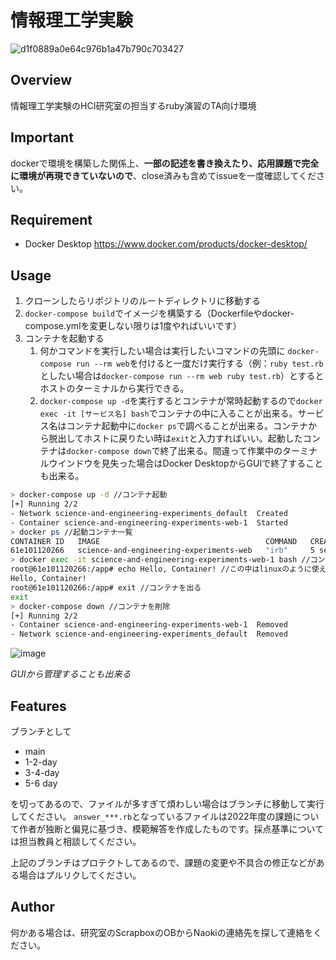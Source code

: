 # 情報理工学実験

![d1f0889a0e64c976b1a47b790c703427](https://user-images.githubusercontent.com/36870844/209463404-a52774cb-e0dd-436e-bf5c-7be4c46eaad0.svg)

## Overview
情報理工学実験のHCI研究室の担当するruby演習のTA向け環境

## Important
dockerで環境を構築した関係上、**一部の記述を書き換えたり、応用課題で完全に環境が再現できていないので**、close済みも含めてissueを一度確認してください。

## Requirement
- Docker Desktop https://www.docker.com/products/docker-desktop/

## Usage
1. クローンしたらリポジトリのルートディレクトリに移動する
2. `docker-compose build`でイメージを構築する（Dockerfileやdocker-compose.ymlを変更しない限りは1度やればいいです）
3. コンテナを起動する 
   1. 何かコマンドを実行したい場合は実行したいコマンドの先頭に `docker-compose run --rm web`を付けると一度だけ実行する（例：`ruby test.rb`としたい場合は`docker-compose run --rm web ruby test.rb`）とするとホストのターミナルから実行できる。
   2. `docker-compose up -d`を実行するとコンテナが常時起動するので`docker exec -it [サービス名] bash`でコンテナの中に入ることが出来る。サービス名はコンテナ起動中に`docker ps`で調べることが出来る。コンテナから脱出してホストに戻りたい時は`exit`と入力すればいい。起動したコンテナは`docker-compose down`で終了出来る。間違って作業中のターミナルウインドウを見失った場合はDocker DesktopからGUIで終了することも出来る。
  ```bash
  > docker-compose up -d //コンテナ起動
[+] Running 2/2
 - Network science-and-engineering-experiments_default  Created                                                                                                                                                                    0.0s
 - Container science-and-engineering-experiments-web-1  Started                                                                                                                                                                    0.5s
> docker ps //起動コンテナ一覧
CONTAINER ID   IMAGE                                     COMMAND   CREATED         STATUS         PORTS                                            NAMES
61e101120266   science-and-engineering-experiments-web   "irb"     5 seconds ago   Up 4 seconds   0.0.0.0:2000->2000/tcp, 0.0.0.0:4567->4567/tcp   science-and-engineering-experiments-web-1
> docker exec -it science-and-engineering-experiments-web-1 bash //コンテナの中に入る
root@61e101120266:/app# echo Hello, Container! //この中はlinuxのように使える
Hello, Container!
root@61e101120266:/app# exit //コンテナを出る
exit
> docker-compose down //コンテナを削除
[+] Running 2/2
 - Container science-and-engineering-experiments-web-1  Removed                                                                                                                                                                    0.3s
 - Network science-and-engineering-experiments_default  Removed 
  ```
  
  ![image](https://user-images.githubusercontent.com/36870844/209464253-7c6bd4df-79eb-40f8-a4fe-8a8d7b57e4c5.png)
  
  *GUIから管理することも出来る*

## Features
ブランチとして
- main
- 1-2-day
- 3-4-day
- 5-6 day

を切ってあるので、ファイルが多すぎて煩わしい場合はブランチに移動して実行してください。
`answer_***.rb`となっているファイルは2022年度の課題について作者が独断と偏見に基づき、模範解答を作成したものです。採点基準については担当教員と相談してください。

上記のブランチはプロテクトしてあるので、課題の変更や不具合の修正などがある場合はプルリクしてください。

## Author
何かある場合は、研究室のScrapboxのOBからNaokiの連絡先を探して連絡をください。
